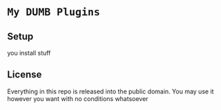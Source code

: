 # `My DUMB Plugins`

## Setup
you install stuff
## License

Everything in this repo is released into the public domain. You may use it however you want with no conditions whatsoever
